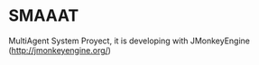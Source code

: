 # SMAAAT
MultiAgent System Proyect, it is developing with JMonkeyEngine (http://jmonkeyengine.org/)
